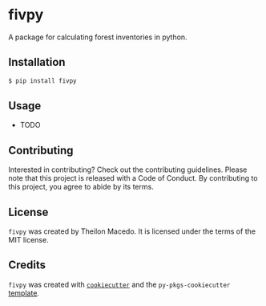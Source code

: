 # fivpy

A package for calculating forest inventories in python.

## Installation

```bash
$ pip install fivpy
```

## Usage

- TODO

## Contributing

Interested in contributing? Check out the contributing guidelines. Please note that this project is released with a Code of Conduct. By contributing to this project, you agree to abide by its terms.

## License

`fivpy` was created by Theilon Macedo. It is licensed under the terms of the MIT license.

## Credits

`fivpy` was created with [`cookiecutter`](https://cookiecutter.readthedocs.io/en/latest/) and the `py-pkgs-cookiecutter` [template](https://github.com/py-pkgs/py-pkgs-cookiecutter).
